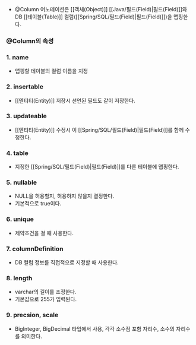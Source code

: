 - @Column 어노테이션은 [[객체(Object)]] [[Java/필드(Field)|필드(Field)]]와 DB [[테이블(Table)]] 컬럼([[Spring/SQL/필드(Field)|필드(Field)]])을 맵핑한다.

### @Column의 속성  

### 1. name 

- 맵핑할 테이블의 컬럼 이름을 지정  
### 2. insertable 

- [[엔티티(Entity)]] 저장시 선언된 필드도 같이 저장한다.
### 3. updateable 

- [[엔티티(Entity)]] 수정시 이 [[Spring/SQL/필드(Field)|필드(Field)]]를 함께 수정한다.
### 4. table 

- 지정한 [[Spring/SQL/필드(Field)|필드(Field)]]를 다른 테이블에 맵핑한다.
### 5. nullable 

- NULL을 허용할지, 허용하지 않을지 결정한다.
- 기본적으로 true이다.
### 6. unique

- 제약조건을 걸 때 사용한다.
### 7. columnDefinition

- DB 컬럼 정보를 직접적으로 지정할 때 사용한다.
### 8. length 

- varchar의 길이를 조정한다.
- 기본값으로 255가 입력된다.
### 9. precsion, scale 

- BigInteger, BigDecimal 타입에서 사용, 각각 소수점 포함 자리수, 소수의 자리수를 의미한다.